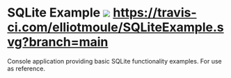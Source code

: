 # SQLite Example <a href="https://codeclimate.com/github/elliotmoule/SQLiteExample/maintainability"><img src="https://api.codeclimate.com/v1/badges/fd227e74c7a041bffb14/maintainability" /></a> https://travis-ci.com/elliotmoule/SQLiteExample.svg?branch=main
Console application providing basic SQLite functionality examples. For use as reference.

